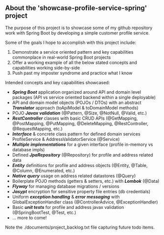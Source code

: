 ## About the 'showcase-profile-service-spring' project

The purpose of this project is to showcase some of my github repository work with Spring Boot by developing a simple customer profile service.

Some of the goals I hope to accomplish with this project include:

1. Demonstrate a service oriented pattern and key capabilities commonplace in real-world Spring Boot projects
2. Offer a working example of all the below stated concepts and capabilities working side-by-side
3. Push past my imposter syndrome and practice what I know

Intended concepts and key capabilities showcased:
* ___Spring Boot___ application organized around API and domain level packages (API vs service oriented backend within a single deployable)
* API and domain model objects (POJOs / DTOs) with an abstract ___Translator___ approach (toApiModel & toDomainModel methods)
* POJO ___Javax validation___ (@Pattern, @Size, @NotNull, @Valid, etc.)
* ___RestController___ classes with basic CRUD APIs (@GetMapping, @PostMapping, @PutMapping, @DeleteMapping, @RestController, @RequestMapping, etc.)
* ___Interface___ & concrete class pattern for defined domain services ProfileService & AddressValidatorService (@Service)
* ___Multiple implementations___ for a given interface (profile in-memory vs database impls)
* Defined ___JpaRepository___ (@Repository) for profile and address related data
* ___Entity___ definitions for profile and address objects (@Entity, @Table, @Column, @Enumerated, etc.) 
* ___Native query___ usage on address related datastores (@Query)
* Boilerplate POJO methods (getters & setters, etc.) with ___Lombok___ (@Data)
* ___Flyway___ for managing database migrations / versions
* ___Jasypt___ encryption for sensitive property file entries (db credentials)
* Uniform ___exception handling___ & ___error messaging___ with GlobalExceptionHandler class (@ControllerAdvice, @ExceptionHandler)
* Basic ___unit tests___ for profile and address javax validation (@SpringBootTest, @Test, etc.)
* ... more to come!

Note the ./documents/project_backlog.txt file capturing future todo items.
